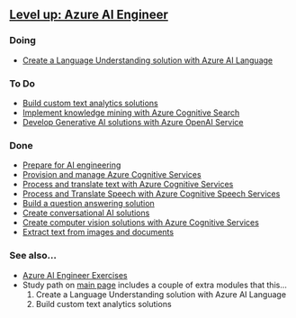 ## [Level up: Azure AI Engineer](https://learn.microsoft.com/en-us/users/sandramarin/collections/xpgig43oxk277)

### Doing
- [Create a Language Understanding solution with Azure AI Language](./AI102-LanguageUnderstanding.md)

### To Do
- [Build custom text analytics solutions](./AI102-CustomTextAnalytics.md)
- [Implement knowledge mining with Azure Cognitive Search](./LevelUp-KnowledgeMining.md)
- [Develop Generative AI solutions with Azure OpenAI Service](./LevelUp-OpenAI.md)

### Done
- [Prepare for AI engineering](./LevelUp-Prepare.md)
- [Provision and manage Azure Cognitive Services](./LevelUp-AIServices.md)
- [Process and translate text with Azure Cognitive Services](./LevelUp-TranslateText.md)
- [Process and Translate Speech with Azure Cognitive Speech Services](./LevelUp-TranslateSpeech.md)
- [Build a question answering solution](./LevelUp-QnA.md)
- [Create conversational AI solutions](./LevelUp-Conversation.md)
- [Create computer vision solutions with Azure Cognitive Services](./LevelUp-ComputerVision.md)
- [Extract text from images and documents](./LevelUp-ExtractText.md)

### See also...
- [Azure AI Engineer Exercises](./Exercises.md)
- Study path on [main page](https://learn.microsoft.com/en-us/certifications/exams/ai-102/) includes a couple of extra modules that this...
    1. Create a Language Understanding solution with Azure AI Language
    1. Build custom text analytics solutions
